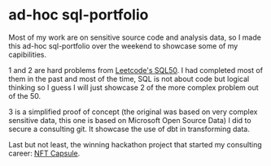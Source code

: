 # ad-hoc sql-portfolio

Most of my work are on sensitive source code and analysis data, so I made this ad-hoc sql-portfolio over the weekend to showcase some of my capibilities.

1 and 2 are hard problems from [Leetcode's SQL50](https://leetcode.com/studyplan/top-sql-50/). I had completed most of them in the past and most of the time, SQL is not about code but logical thinking so I guess I will just showcase 2 of the more complex problem out of the 50.

3 is a simplified proof of concept (the original was based on very complex sensitive data, this one is based on Microsoft Open Source Data) I did to secure a consulting git. It showcase the use of dbt in transforming data.

Last but not least, the winning hackathon project that started my consulting career: [NFT Capsule](https://ethglobal.com/showcase/nft-capsule-onx8h).
